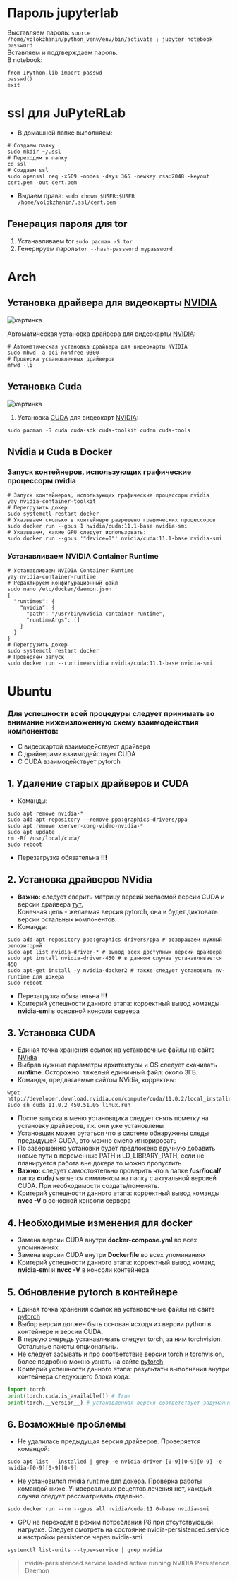 # Пароль jupyterlab
Выставляем пароль: `source /home/volokzhanin/python_venv/env/bin/activate ; jupyter notebook password`<br>
Вставляем и подтверждаем пароль. <br>
В notebook:
```
from IPython.lib import passwd
passwd()
exit
```

# ssl для  JuPyteRLab
* В  домашней папке выполняем: 
```
# Создаем папку 
sudo mkdir ~/.ssl
# Переходим в папку 
cd ssl
# Создаем ssl
sudo openssl req -x509 -nodes -days 365 -newkey rsa:2048 -keyout cert.pem -out cert.pem
```
* Выдаем права: 
`sudo chown $USER:$USER /home/volokzhanin/.ssl/cert.pem`

## Генерация пароля для tor
1. Устанавливаем tor `sudo pacman -S tor`
1. Генерируем пароль`tor --hash-password mypassword`

# Arch
## Установка драйвера для видеокарты [NVIDIA](https://ru.wikipedia.org/wiki/Nvidia)
![картинка](https://upload.wikimedia.org/wikipedia/commons/thumb/2/21/Nvidia_logo.svg/200px-Nvidia_logo.svg.png)

Автоматическая установка драйвера для видеокарты [NVIDIA](https://ru.wikipedia.org/wiki/Nvidia): 
```
# Автоматическая установка драйвера для видеокарты NVIDIA
sudo mhwd -a pci nonfree 0300
# Проверка установленных драйверов
mhwd -li
```
## Установка Cuda
![картинка](https://upload.wikimedia.org/wikipedia/commons/thumb/5/59/CUDA.png/132px-CUDA.png)

1. Установка [CUDA](https://ru.wikipedia.org/wiki/CUDA) для видеокарт [NVIDIA](https://ru.wikipedia.org/wiki/Nvidia): 
```
sudo pacman -S cuda cuda-sdk cuda-toolkit cudnn cuda-tools
```

## Nvidia и Cuda в Docker

### Запуск контейнеров, использующих графические процессоры nvidia
```
# Запуск контейнеров, использующих графические процессоры nvidia
yay nvidia-container-toolkit
# Перегрузить докер
sudo systemctl restart docker
# Указываем сколько в контейнере разрешено графических процессоров
sudo docker run --gpus 1 nvidia/cuda:11.1-base nvidia-smi
# Указываем, какие GPU следует использовать: 
sudo docker run --gpus '"device=0"' nvidia/cuda:11.1-base nvidia-smi
```
### Устанавливаем NVIDIA Container Runtime
```
# Устанавливаем NVIDIA Container Runtime
yay nvidia-container-runtime 
# Редактируем конфигурационный файл 
sudo nano /etc/docker/daemon.json
{
  "runtimes": {
    "nvidia": {
      "path": "/usr/bin/nvidia-container-runtime",
      "runtimeArgs": []
    }
  }
}
# Перегрузить докер
sudo systemctl restart docker
# Проверяем запуск 
sudo docker run --runtime=nvidia nvidia/cuda:11.1-base nvidia-smi
```
# Ubuntu

### Для успешности всей процедуры следует принимать во внимание нижеизложенную схему взаимодействия компонентов:
* С видеокартой взаимодействуют драйвера
* С драйверами взаимодействует CUDA
* С CUDA взаимодействует pytorch

## 1. Удаление старых драйверов и CUDA
* Команды:  
```shell
sudo apt remove nvidia-*
sudo add-apt-repository --remove ppa:graphics-drivers/ppa
sudo apt remove xserver-xorg-video-nvidia-*
sudo apt update
rm -Rf /usr/local/cuda/
sudo reboot
```
* Перезагрузка обязательна **!!!**  

## 2. Установка драйверов NVidia
* **Важно:** следует сверить матрицу версий желаемой версии CUDA и версии драйвера [тут.](https://docs.nvidia.com/deploy/cuda-compatibility/index.html)  
Конечная цель - желаемая версия pytorch, она и будет диктовать версии остальных компонентов.
* Команды:
```shell
sudo add-apt-repository ppa:graphics-drivers/ppa # возвращаем нужный репозиторий
sudo apt list nvidia-driver-* # вывод всех доступных версий драйвера
sudo apt install nvidia-driver-450 # в данном случае устанавливается 450
sudo apt-get install -y nvidia-docker2 # также следует установить nv-runtime для докера
sudo reboot
```
* Перезагрузка обязательна **!!!** 
* Критерий успешности данного этапа: корректный вывод команды **nvidia-smi** в основной консоли сервера

## 3. Установка CUDA
* Единая точка хранения ссылок на установочные файлы на сайте [NVidia](https://developer.nvidia.com/CUDA-TOOLKIT-ARCHIVE)  
* Выбрав нужные параметры архитектуры и OS следует скачивать **runtime**. Осторожно: тяжелый единичный файл: около 3ГБ.  
* Команды, предлагаемые сайтом NVidia, корректны:
```shell
wget http://developer.download.nvidia.com/compute/cuda/11.0.2/local_installers/cuda_11.0.2_450.51.05_linux.run
sudo sh cuda_11.0.2_450.51.05_linux.run
```
* После запуска в меню установщика следует снять пометку на установку драйверов, т.к. они уже установлены  
* Установщик может ругаться что в системе обнаружены следы предыдущей CUDA, это можно смело игнорировать
* По завершению установки будет предложено вручную добавить новые пути в переменные PATH и LD_LIBRARY_PATH, если не планируется работа вне докера то можно пропустить
* **Важно:** следует самостоятельно проверить что в папке **/usr/local/** папка **cuda/** является симлинком на папку с актуальной версией CUDA. При необходимости создать/поменять.  
* Критерий успешности данного этапа: корректный вывод команды **nvcc -V** в основной консоли сервера

## 4. Необходимые изменения для docker
* Замена версии CUDA внутри **docker-compose.yml** во всех упоминаниях  
* Замена версии CUDA внутри **Dockerfile** во всех упоминаниях
* Критерий успешности данного этапа: корректный вывод команд **nvidia-smi** и **nvcc -V** в консоли контейнера

## 5. Обновление pytorch в контейнере
* Единая точка хранения ссылок на установочные файлы на сайте [pytorch](https://download.pytorch.org/whl/torch_stable.html)  
* Выбор версии должен быть основан исходя из версии python в контейнере и версии CUDA.  
* В первую очередь устанавливать следует torch, за ним torchvision. Остальные пакеты опциональны.  
* Не следует забывать и про соответствие версии torch и torchvision, более подробно можно узнать на сайте [pytorch](https://pytorch.org/get-started/locally/)  
* Критерий успешности данного этапа: результаты выполнения внутри контейнера следующего блока кода:  
```python
import torch
print(torch.cuda.is_available()) # True
print(torch.__version__) # установленная версия соответствует задуманной
```

## 6. Возможные проблемы
* Не удалилась предыдущая версия драйверов. Проверяется командой:
```shell
sudo apt list --installed | grep -e nvidia-driver-[0-9][0-9][0-9] -e nvidia-[0-9][0-9][0-9]
```
* Не установился nvidia runtime для докера. Проверка работы командой ниже. Универсальных рецептов лечения нет, каждый случай следует рассматривать отдельно.
```shell
sudo docker run --rm --gpus all nvidia/cuda:11.0-base nvidia-smi
```
* GPU не переходят в режим потребления P8 при отсутствующей нагрузке. Следует смотреть на состояние nvidia-persistenced.service и настройки persistence через nvidia-smi
```shell
systemctl list-units --type=service | grep nvidia
```
>  nvidia-persistenced.service                           loaded active running NVIDIA Persistence Daemon 
